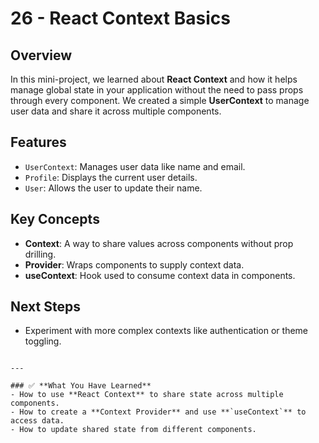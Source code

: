 # 26 - React Context Basics

## Overview
In this mini-project, we learned about **React Context** and how it helps manage global state in your application without the need to pass props through every component. We created a simple **UserContext** to manage user data and share it across multiple components.

## Features
- `UserContext`: Manages user data like name and email.
- `Profile`: Displays the current user details.
- `User`: Allows the user to update their name.


## Key Concepts
- **Context**: A way to share values across components without prop drilling.
- **Provider**: Wraps components to supply context data.
- **useContext**: Hook used to consume context data in components.

## Next Steps
- Experiment with more complex contexts like authentication or theme toggling.
```

---

### ✅ **What You Have Learned**
- How to use **React Context** to share state across multiple components.
- How to create a **Context Provider** and use **`useContext`** to access data.
- How to update shared state from different components.